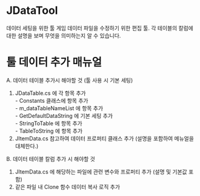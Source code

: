 # JDataTool
데이터 세팅을 위한 툴
게임 데이터 파일을 수정하기 위한 편집 툴. 각 테이블의 칼럼에 대한 설명을 보며 무엇을 의미하는지 알 수 있습니다.


# 툴 데이터 추가 매뉴얼
A. 데이터 테이블 추가시 해야할 것 (툴 사용 시 기본 세팅)
  1. JDataTable.cs 에 각 항목 추가  
    - Constants 클래스에 항목 추가  
    - m_dataTableNameList 에 항목 추가  
    - GetDefaultDataString 에 기본 세팅 추가  
    - StringToTable 에 항목 추가  
    - TableToString 에 항목 추가  
  2. JItemData.cs 참고하여 데이터 프로퍼티 클래스 추가 (설명을 포함하여 메뉴얼을 대체한다.)  
   
B. 데이터 테이블 칼럼 추가 시 해야할 것
  1. JItemData.cs 에 해당하는 파일에 관련 변수와 프로퍼티 추가 (설명 및 기본값 포함)
  2. 같은 파일 내 Clone 함수 데이터 복사 로직 추가
